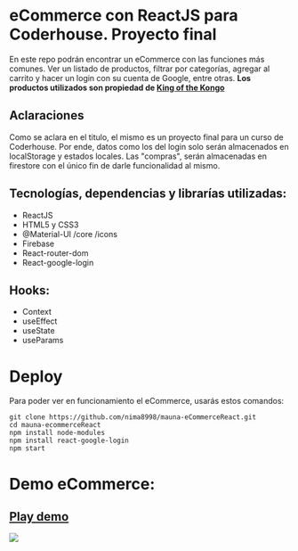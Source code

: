# eCommerce con ReactJS para Coderhouse. Proyecto final

En este repo podrán encontrar un eCommerce con las funciones más comunes. Ver un listado de productos, filtrar por categorías, agregar al carrito y hacer un login con su cuenta de Google, entre otras.
**Los productos utilizados son propiedad de [King of the Kongo](https://www.kingofthekongo.com.ar/)**

## Aclaraciones

Como se aclara en el titulo, el mismo es un proyecto final para un curso de Coderhouse. Por ende, datos como los del login solo serán almacenados en localStorage y estados locales. Las "compras", serán almacenadas en firestore con el único fin de darle funcionalidad al mismo.

## Tecnologías, dependencias y librarías utilizadas:

- ReactJS
- HTML5 y CSS3
- @Material-UI /core /icons
- Firebase
- React-router-dom
- React-google-login

## Hooks:

- Context
- useEffect
- useState
- useParams

# Deploy

Para poder ver en funcionamiento el eCommerce, usarás estos comandos:

    git clone https://github.com/nima8998/mauna-eCommerceReact.git
    cd mauna-ecommerceReact
    npm install node-modules
    npm install react-google-login
    npm start

# Demo eCommerce:

## [Play demo](https://nima8998.github.io/mauna-eCommerceReact/#/)

<img src="https://firebasestorage.googleapis.com/v0/b/ecommerce-mauna.appspot.com/o/Reacto%20Shop%20gif.gif?alt=media&token=6d17319d-9ca1-4b2e-9b90-9c33d90db3ad">
